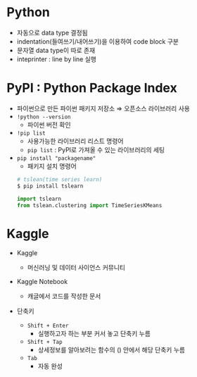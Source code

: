 # Python
- 자동으로 data type 결정됨
- indentation(들여쓰기/내어쓰기)을 이용하여 code block 구분
- 문자열 data type이 따로 존재
- inteprinter : line by line 실행

# PyPI : Python Package Index
- 파이썬으로 만든 파이썬 패키지 저장소 $\Rightarrow$ 오픈소스 라이브러리 사용
- `!python --version`
    - 파이썬 버전 확인
- `!pip list`
    - 사용가능한 라이브러리 리스트 명령어
    - `pip list` : PyPI로 가져올 수 있는 라이브러리의 세팅
- `pip install "packagename"`
    - 패키지 설치 명령어
    ```ruby
    # tslean(time series learn)
    $ pip install tslearn
    ```
    ```py
    import tslearn
    from tslean.clustering import TimeSeriesKMeans
    ```

# Kaggle 
- Kaggle
    - 머신러닝 및 데이터 사이언스 커뮤니티
- Kaggle Notebook 
    - 캐글에서 코드를 작성한 문서

- 단축키
    - `Shift + Enter`
        - 실행하고자 하는 부분 커서 놓고 단축키 누름
    - `Shift + Tap`
        - 상세정보를 알아보려는 함수의 () 안에서 해당 단축키 누름
    - `Tab`
        - 자동 완성
    